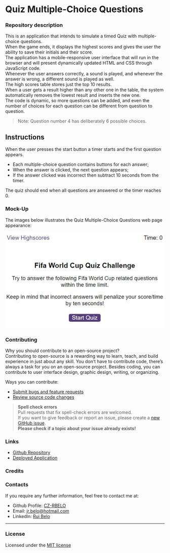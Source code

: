 # Quiz Multiple-Choice Questions

### Repository description

This is an application that intends to simulate a timed Quiz with multiple-choice questions.  
When the game ends, it displays the highest scores and gives the user the ability to save their initials and their score.  
The application has a mobile-responsive user interface that will run in the browser and will present dynamically updated HTML and CSS through JavaScript code.  
Whenever the user answers correctly, a sound is played, and whenever the answer is wrong, a different sound is played as well.  
The high scores table stores just the top 10 results.  
When a user gets a result higher than any other one in the table, the system automatically removes the lowest result and inserts the new one.  
The code is dynamic, so more questions can be added, and even the number of choices for each question can be different from question to question.  
>Note: Question number 4 has deliberately 6 possible choices.  

## Instructions

When the user presses the start button a timer starts and the first question appears.
 
* Each multiple-choice question contains buttons for each answer;
* When the answer is clicked, the next question appears;
* If the answer clicked was incorrect then subtract 10 seconds from the timer.

The quiz should end when all questions are answered or the timer reaches 0.

### Mock-Up

The images below illustrates the Quiz Multiple-Choice Questions web page appearance:    

![Desktop web page mock-up](assets/images/RB-Mock-Up-QuizMultipleChoice.jpg) 
  
### Contributing

Why you should contribute to an open-source project?  
Contributing to open-source is a rewarding way to learn, teach, and build experience in just about any skill.
You don’t have to contribute code, there’s always a task for you on an open-source project.
Besides coding, you can contribute to user interface design, graphic design, writing, or organizing.

Ways you can contribute:

* [Submit bugs and feature requests](https://github.com/CZ-RBelo/QuizMultipleChoice/issues/)
* [Review source code changes](https://github.com/CZ-RBelo/QuizMultipleChoice/pulls)

> **Spell check errors**  
>Pull requests that fix spell-check errors are welcomed.  
>If you want to give feedback or report an issue, please create a [new GitHub issue](https://github.com/CZ-RBelo/QuizMultipleChoice/issues/new).  
>**Please check if a topic about your issue already exists!**

### Links

* [Github Repository](https://github.com/CZ-RBelo/QuizMultipleChoice)
* [Deployed Application](https://cz-rbelo.github.io/QuizMultipleChoice)

### Credits



### Contacts

If you require any further information, feel free to contact me at:
 
* Github Profile: [CZ-RBELO](https://github.com/CZ-RBelo/)  
* Email: [jr.belo@hotmail.com](mailto:jr.belo@hotmail.com)
* LinkedIn: [Rui Belo](https://linkedin.com/in/ruibelo)

---
### License
Licensed under the [MIT license](https://github.com/CZ-RBelo/QuizMultipleChoice/blob/main/LICENSE)

